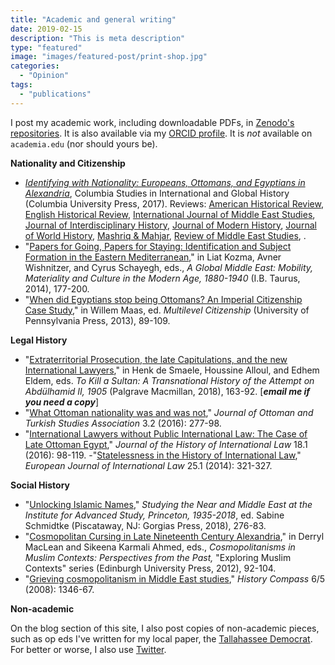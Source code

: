 ```yaml
---
title: "Academic and general writing"
date: 2019-02-15
description: "This is meta description"
type: "featured"
image: "images/featured-post/print-shop.jpg"
categories:
  - "Opinion"
tags:
  - "publications"
---
```


I post my academic work, including downloadable PDFs, in [Zenodo's repositories](https://zenodo.org/search?page=1&size=20&q=owners:%2020288&sort=-publication_date). It is also available via my [ORCID profile](http://orcid.org/0000-0002-1832-6805). It is _not_ available on `academia.edu` (nor should yours be).

**Nationality and Citizenship**
- *[Identifying with Nationality: Europeans, Ottomans, and Egyptians in Alexandria](https://cup.columbia.edu/book/identifying-with-nationality/9780231177627)*, Columbia Studies in International and Global History (Columbia University Press, 2017). Reviews: [American Historical Review](https://academic.oup.com/ahr/article/123/3/1055/5025233), [English Historical Review](https://academic.oup.com/ehr/article/134/569/1038/5520199), [International Journal of Middle East Studies](https://www.cambridge.org/core/journals/international-journal-of-middle-east-studies/article/will-hanley-identifying-with-nationality-europeans-ottomans-and-egyptians-in-alexandria-columbia-studies-in-international-global-history-new-york-columbia-university-press-2017-pp-416-6500-cloth-isbn-9780231177627/D67BFEE9F4653D21464D850447FB48F7), [Journal of Interdisciplinary History](https://direct.mit.edu/jinh/article/49/1/180/49509/Identifying-with-Nationality-Europeans-Ottomans), [Journal of Modern History](https://www.journals.uchicago.edu/doi/full/10.1086/701538), [Journal of World History](https://muse.jhu.edu/article/729115), [Mashriq & Mahjar](https://lebanesestudies.ojs.chass.ncsu.edu/index.php/mashriq/article/download/251/295/), [Review of Middle East Studies](https://www.cambridge.org/core/journals/review-of-middle-east-studies/article/will-hanley-identifying-with-nationality-europeans-ottomans-and-egyptians-in-alexandria-new-york-columbia-university-press-2017-pp-416-6500-cloth-isbn-9780231177627/F2C61FD5551CA1D94C18C82ACA3F8B18), .
- "[Papers for Going, Papers for Staying: Identification and Subject Formation in the Eastern Mediterranean](https://zenodo.org/record/802652)," in Liat Kozma, Avner Wishnitzer, and Cyrus Schayegh, eds., _A Global Middle East: Mobility, Materiality and Culture in the Modern Age, 1880-1940_ (I.B. Taurus, 2014), 177-200.
- "[When did Egyptians stop being Ottomans? An Imperial Citizenship Case Study](https://zenodo.org/record/802650)," in Willem Maas, ed. _Multilevel Citizenship_ (University of Pennsylvania Press, 2013), 89-109.

**Legal History**
- "[Extraterritorial Prosecution, the late Capitulations, and the new International Lawyers](https://link.springer.com/chapter/10.1057%2F978-1-137-48932-6_6)," in Henk de Smaele, Houssine Alloul, and Edhem Eldem, eds. _To Kill a Sultan: A Transnational History of the Attempt on Abdülhamid II, 1905_ (Palgrave Macmillan, 2018), 163-92. [***email me if you need a copy***]
- "[What Ottoman nationality was and was not](https://zenodo.org/record/803340)," _Journal of Ottoman and Turkish Studies Association_ 3.2 (2016): 277-98.
- "[International Lawyers without Public International Law: The Case of Late Ottoman Egypt](https://zenodo.org/record/803338)," _Journal of the History of International Law_ 18.1 (2016): 98-119.
-"[Statelessness in the History of International Law](https://zenodo.org/record/803332)," _European Journal of International Law_ 25.1 (2014): 321-327.

**Social History**
- "[Unlocking Islamic Names](https://zenodo.org/record/1345178)," _Studying the Near and Middle East at the Institute for Advanced Study, Princeton, 1935-2018_, ed. Sabine Schmidtke (Piscataway, NJ: Gorgias Press, 2018), 276-83.
- "[Cosmopolitan Cursing in Late Nineteenth Century Alexandria](https://zenodo.org/record/802648)," in Derryl MacLean and Sikeena Karmali Ahmed, eds., _Cosmopolitanisms in Muslim Contexts: Perspectives from the Past,_ "Exploring Muslim Contexts" series (Edinburgh University Press, 2012), 92-104.
- "[Grieving cosmopolitanism in Middle East studies](https://zenodo.org/record/802395)," _History Compass_ 6/5 (2008): 1346-67.

**Non-academic**

On the blog section of this site, I also post copies of non-academic pieces, such as op eds I've written for my local paper, the [Tallahassee Democrat](http://tallahassee.com). For better or worse, I also use [Twitter](http://twitter.com/HanleyWill).
